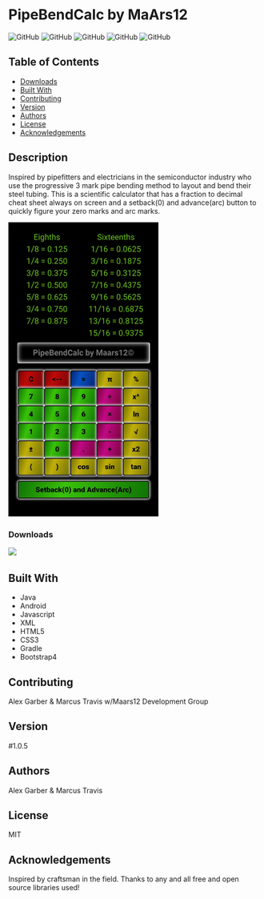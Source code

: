 # PipeBendCalc by MaArs12

![GitHub](https://img.shields.io/github/repo-size/Maars12/PipeBendCalcV5?style=plastic) ![GitHub](https://img.shields.io/github/last-commit/Maars12/PipeBendCalcV5?style=plastic) ![GitHub](https://img.shields.io/github/languages/top/Maars12/PipeBendCalcV5?style=plastic) ![GitHub](https://img.shields.io/github/license/Maars12/PipeBendCalcV5?style=plastic) ![GitHub](https://img.shields.io/github/followers/Maars12?style=social)

## Table of Contents

* [Downloads](#downloads)
* [Built With](#built-with)
* [Contributing](#contributing)
* [Version](#version)
* [Authors](#authors)
* [License](#license)
* [Acknowledgements](#acknowledgements)

## Description

Inspired by pipefitters and electricians in the semiconductor industry who use the progressive 3 mark pipe bending method to layout and bend their steel tubing. This is a scientific calculator that has a fraction to decimal cheat sheet always on screen and a setback(0) and advance(arc) button to quickly figure your zero marks and arc marks.

<img src="./app/src/main/assets/images/PipeBendCalc1.jpg" width="300"/>

### Downloads

[![](https://play.google.com/intl/en_us/badges/images/generic/en-play-badge.png)](https://play.google.com/store/apps/details?id=com.maars12.pipbendcalc)

## Built With

* Java 
* Android 
* Javascript 
* XML 
* HTML5 
* CSS3 
* Gradle
* Bootstrap4

## Contributing

Alex Garber & Marcus Travis w/Maars12 Development Group

## Version

#1.0.5

## Authors

Alex Garber & Marcus Travis

## License

MIT

## Acknowledgements

Inspired by craftsman in the field.
Thanks to any and all free and open source libraries used!
